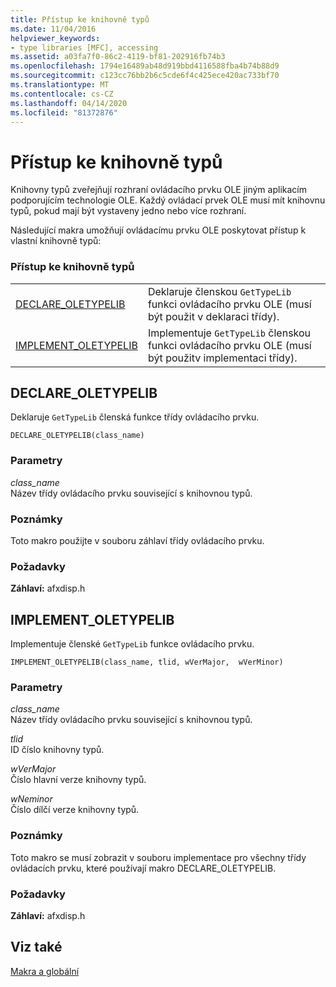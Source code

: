 ```yaml
---
title: Přístup ke knihovně typů
ms.date: 11/04/2016
helpviewer_keywords:
- type libraries [MFC], accessing
ms.assetid: a03fa7f0-86c2-4119-bf81-202916fb74b3
ms.openlocfilehash: 1794e16489ab48d919bbd4116588fba4b74b88d9
ms.sourcegitcommit: c123cc76bb2b6c5cde6f4c425ece420ac733bf70
ms.translationtype: MT
ms.contentlocale: cs-CZ
ms.lasthandoff: 04/14/2020
ms.locfileid: "81372876"
---
```

# <a name="type-library-access"></a>Přístup ke knihovně typů

Knihovny typů zveřejňují rozhraní ovládacího prvku OLE jiným aplikacím podporujícím technologie OLE. Každý ovládací prvek OLE musí mít knihovnu typů, pokud mají být vystaveny jedno nebo více rozhraní.

Následující makra umožňují ovládacímu prvku OLE poskytovat přístup k vlastní knihovně typů:

### <a name="type-library-access"></a>Přístup ke knihovně typů

|||
|-|-|
|[DECLARE_OLETYPELIB](#declare_oletypelib)|Deklaruje členskou `GetTypeLib` funkci ovládacího prvku OLE (musí být použit v deklaraci třídy).|
|[IMPLEMENT_OLETYPELIB](#implement_oletypelib)|Implementuje `GetTypeLib` členskou funkci ovládacího prvku OLE (musí být použitv implementaci třídy).|

## <a name="declare_oletypelib"></a><a name="declare_oletypelib"></a>DECLARE_OLETYPELIB

Deklaruje `GetTypeLib` členská funkce třídy ovládacího prvku.

```
DECLARE_OLETYPELIB(class_name)
```

### <a name="parameters"></a>Parametry

*class_name*<br/>
Název třídy ovládacího prvku související s knihovnou typů.

### <a name="remarks"></a>Poznámky

Toto makro použijte v souboru záhlaví třídy ovládacího prvku.

### <a name="requirements"></a>Požadavky

**Záhlaví:** afxdisp.h

## <a name="implement_oletypelib"></a><a name="implement_oletypelib"></a>IMPLEMENT_OLETYPELIB

Implementuje členské `GetTypeLib` funkce ovládacího prvku.

```
IMPLEMENT_OLETYPELIB(class_name, tlid, wVerMajor,  wVerMinor)
```

### <a name="parameters"></a>Parametry

*class_name*<br/>
Název třídy ovládacího prvku související s knihovnou typů.

*tlid*<br/>
ID číslo knihovny typů.

*wVerMajor*<br/>
Číslo hlavní verze knihovny typů.

*wNeminor*<br/>
Číslo dílčí verze knihovny typů.

### <a name="remarks"></a>Poznámky

Toto makro se musí zobrazit v souboru implementace pro všechny třídy ovládacích prvku, které používají makro DECLARE_OLETYPELIB.

### <a name="requirements"></a>Požadavky

**Záhlaví:** afxdisp.h

## <a name="see-also"></a>Viz také

[Makra a globální](../../mfc/reference/mfc-macros-and-globals.md)

